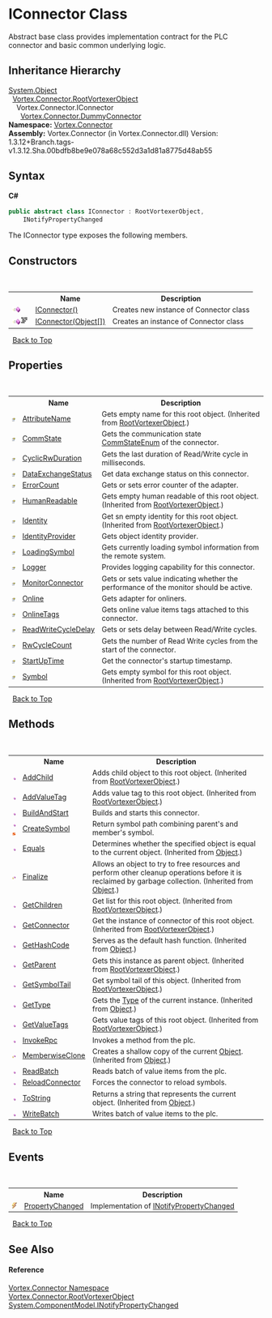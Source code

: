 # IConnector Class
 


Abstract base class provides implementation contract for the PLC connector and basic common underlying logic.



## Inheritance Hierarchy
<a href="https://docs.microsoft.com/dotnet/api/system.object" target="_blank">System.Object</a><br />&nbsp;&nbsp;<a href="T_Vortex_Connector_RootVortexerObject.md">Vortex.Connector.RootVortexerObject</a><br />&nbsp;&nbsp;&nbsp;&nbsp;Vortex.Connector.IConnector<br />&nbsp;&nbsp;&nbsp;&nbsp;&nbsp;&nbsp;<a href="T_Vortex_Connector_DummyConnector.md">Vortex.Connector.DummyConnector</a><br />
**Namespace:**&nbsp;<a href="N_Vortex_Connector.md">Vortex.Connector</a><br />**Assembly:**&nbsp;Vortex.Connector (in Vortex.Connector.dll) Version: 1.3.12+Branch.tags-v1.3.12.Sha.00bdfb8be9e078a68c552d3a1d81a8775d48ab55

## Syntax

**C#**<br />
``` C#
public abstract class IConnector : RootVortexerObject, 
	INotifyPropertyChanged
```

The IConnector type exposes the following members.


## Constructors
&nbsp;<table><tr><th></th><th>Name</th><th>Description</th></tr><tr><td>![Public method](media/pubmethod.gif "Public method")</td><td><a href="M_Vortex_Connector_IConnector__ctor.md">IConnector()</a></td><td>
Creates new instance of Connector class</td></tr><tr><td>![Public method](media/pubmethod.gif "Public method")![Code example](media/CodeExample.png "Code example")</td><td><a href="M_Vortex_Connector_IConnector__ctor_1.md">IConnector(Object[])</a></td><td>
Creates an instance of Connector class</td></tr></table>&nbsp;
<a href="#iconnector-class">Back to Top</a>

## Properties
&nbsp;<table><tr><th></th><th>Name</th><th>Description</th></tr><tr><td>![Public property](media/pubproperty.gif "Public property")</td><td><a href="P_Vortex_Connector_RootVortexerObject_AttributeName.md">AttributeName</a></td><td>
Gets empty name for this root object.
 (Inherited from <a href="T_Vortex_Connector_RootVortexerObject.md">RootVortexerObject</a>.)</td></tr><tr><td>![Public property](media/pubproperty.gif "Public property")</td><td><a href="P_Vortex_Connector_IConnector_CommState.md">CommState</a></td><td>
Gets the communication state <a href="T_Vortex_Connector_CommStateEnum.md">CommStateEnum</a> of the connector.</td></tr><tr><td>![Public property](media/pubproperty.gif "Public property")</td><td><a href="P_Vortex_Connector_IConnector_CyclicRwDuration.md">CyclicRwDuration</a></td><td>
Gets the last duration of Read/Write cycle in milliseconds.</td></tr><tr><td>![Public property](media/pubproperty.gif "Public property")</td><td><a href="P_Vortex_Connector_IConnector_DataExchangeStatus.md">DataExchangeStatus</a></td><td>
Get data exchange status on this connector.</td></tr><tr><td>![Public property](media/pubproperty.gif "Public property")</td><td><a href="P_Vortex_Connector_IConnector_ErrorCount.md">ErrorCount</a></td><td>
Gets or sets error counter of the adapter.</td></tr><tr><td>![Public property](media/pubproperty.gif "Public property")</td><td><a href="P_Vortex_Connector_RootVortexerObject_HumanReadable.md">HumanReadable</a></td><td>
Gets empty human readable of this root object.
 (Inherited from <a href="T_Vortex_Connector_RootVortexerObject.md">RootVortexerObject</a>.)</td></tr><tr><td>![Public property](media/pubproperty.gif "Public property")</td><td><a href="P_Vortex_Connector_RootVortexerObject_Identity.md">Identity</a></td><td>
Get sn empty identity for this root object.
 (Inherited from <a href="T_Vortex_Connector_RootVortexerObject.md">RootVortexerObject</a>.)</td></tr><tr><td>![Public property](media/pubproperty.gif "Public property")</td><td><a href="P_Vortex_Connector_IConnector_IdentityProvider.md">IdentityProvider</a></td><td>
Gets object identity provider.</td></tr><tr><td>![Public property](media/pubproperty.gif "Public property")</td><td><a href="P_Vortex_Connector_IConnector_LoadingSymbol.md">LoadingSymbol</a></td><td>
Gets currently loading symbol information from the remote system.</td></tr><tr><td>![Public property](media/pubproperty.gif "Public property")</td><td><a href="P_Vortex_Connector_IConnector_Logger.md">Logger</a></td><td>
Provides logging capability for this connector.</td></tr><tr><td>![Public property](media/pubproperty.gif "Public property")</td><td><a href="P_Vortex_Connector_IConnector_MonitorConnector.md">MonitorConnector</a></td><td>
Gets or sets value indicating whether the performance of the monitor should be active.</td></tr><tr><td>![Public property](media/pubproperty.gif "Public property")</td><td><a href="P_Vortex_Connector_IConnector_Online.md">Online</a></td><td>
Gets adapter for onliners.</td></tr><tr><td>![Public property](media/pubproperty.gif "Public property")</td><td><a href="P_Vortex_Connector_IConnector_OnlineTags.md">OnlineTags</a></td><td>
Gets online value items tags attached to this connector.</td></tr><tr><td>![Public property](media/pubproperty.gif "Public property")</td><td><a href="P_Vortex_Connector_IConnector_ReadWriteCycleDelay.md">ReadWriteCycleDelay</a></td><td>
Gets or sets delay between Read/Write cycles.</td></tr><tr><td>![Public property](media/pubproperty.gif "Public property")</td><td><a href="P_Vortex_Connector_IConnector_RwCycleCount.md">RwCycleCount</a></td><td>
Gets the number of Read Write cycles from the start of the connector.</td></tr><tr><td>![Public property](media/pubproperty.gif "Public property")</td><td><a href="P_Vortex_Connector_IConnector_StartUpTime.md">StartUpTime</a></td><td>
Get the connector's startup timestamp.</td></tr><tr><td>![Public property](media/pubproperty.gif "Public property")</td><td><a href="P_Vortex_Connector_RootVortexerObject_Symbol.md">Symbol</a></td><td>
Gets empty symbol for this root object.
 (Inherited from <a href="T_Vortex_Connector_RootVortexerObject.md">RootVortexerObject</a>.)</td></tr></table>&nbsp;
<a href="#iconnector-class">Back to Top</a>

## Methods
&nbsp;<table><tr><th></th><th>Name</th><th>Description</th></tr><tr><td>![Public method](media/pubmethod.gif "Public method")</td><td><a href="M_Vortex_Connector_RootVortexerObject_AddChild.md">AddChild</a></td><td>
Adds child object to this root object.
 (Inherited from <a href="T_Vortex_Connector_RootVortexerObject.md">RootVortexerObject</a>.)</td></tr><tr><td>![Public method](media/pubmethod.gif "Public method")</td><td><a href="M_Vortex_Connector_RootVortexerObject_AddValueTag.md">AddValueTag</a></td><td>
Adds value tag to this root object.
 (Inherited from <a href="T_Vortex_Connector_RootVortexerObject.md">RootVortexerObject</a>.)</td></tr><tr><td>![Public method](media/pubmethod.gif "Public method")</td><td><a href="M_Vortex_Connector_IConnector_BuildAndStart.md">BuildAndStart</a></td><td>
Builds and starts this connector.</td></tr><tr><td>![Public method](media/pubmethod.gif "Public method")![Static member](media/static.gif "Static member")</td><td><a href="M_Vortex_Connector_IConnector_CreateSymbol.md">CreateSymbol</a></td><td>
Return symbol path combining parent's and member's symbol.</td></tr><tr><td>![Public method](media/pubmethod.gif "Public method")</td><td><a href="https://docs.microsoft.com/dotnet/api/system.object.equals#System_Object_Equals_System_Object_" target="_blank">Equals</a></td><td>
Determines whether the specified object is equal to the current object.
 (Inherited from <a href="https://docs.microsoft.com/dotnet/api/system.object" target="_blank">Object</a>.)</td></tr><tr><td>![Protected method](media/protmethod.gif "Protected method")</td><td><a href="https://docs.microsoft.com/dotnet/api/system.object.finalize#System_Object_Finalize" target="_blank">Finalize</a></td><td>
Allows an object to try to free resources and perform other cleanup operations before it is reclaimed by garbage collection.
 (Inherited from <a href="https://docs.microsoft.com/dotnet/api/system.object" target="_blank">Object</a>.)</td></tr><tr><td>![Public method](media/pubmethod.gif "Public method")</td><td><a href="M_Vortex_Connector_RootVortexerObject_GetChildren.md">GetChildren</a></td><td>
Get list for this root object.
 (Inherited from <a href="T_Vortex_Connector_RootVortexerObject.md">RootVortexerObject</a>.)</td></tr><tr><td>![Public method](media/pubmethod.gif "Public method")</td><td><a href="M_Vortex_Connector_RootVortexerObject_GetConnector.md">GetConnector</a></td><td>
Get the instance of connector of this root object.
 (Inherited from <a href="T_Vortex_Connector_RootVortexerObject.md">RootVortexerObject</a>.)</td></tr><tr><td>![Public method](media/pubmethod.gif "Public method")</td><td><a href="https://docs.microsoft.com/dotnet/api/system.object.gethashcode#System_Object_GetHashCode" target="_blank">GetHashCode</a></td><td>
Serves as the default hash function.
 (Inherited from <a href="https://docs.microsoft.com/dotnet/api/system.object" target="_blank">Object</a>.)</td></tr><tr><td>![Public method](media/pubmethod.gif "Public method")</td><td><a href="M_Vortex_Connector_RootVortexerObject_GetParent.md">GetParent</a></td><td>
Gets this instance as parent object.
 (Inherited from <a href="T_Vortex_Connector_RootVortexerObject.md">RootVortexerObject</a>.)</td></tr><tr><td>![Public method](media/pubmethod.gif "Public method")</td><td><a href="M_Vortex_Connector_RootVortexerObject_GetSymbolTail.md">GetSymbolTail</a></td><td>
Get symbol tail of this object.
 (Inherited from <a href="T_Vortex_Connector_RootVortexerObject.md">RootVortexerObject</a>.)</td></tr><tr><td>![Public method](media/pubmethod.gif "Public method")</td><td><a href="https://docs.microsoft.com/dotnet/api/system.object.gettype#System_Object_GetType" target="_blank">GetType</a></td><td>
Gets the <a href="https://docs.microsoft.com/dotnet/api/system.type" target="_blank">Type</a> of the current instance.
 (Inherited from <a href="https://docs.microsoft.com/dotnet/api/system.object" target="_blank">Object</a>.)</td></tr><tr><td>![Public method](media/pubmethod.gif "Public method")</td><td><a href="M_Vortex_Connector_RootVortexerObject_GetValueTags.md">GetValueTags</a></td><td>
Gets value tags of this root object.
 (Inherited from <a href="T_Vortex_Connector_RootVortexerObject.md">RootVortexerObject</a>.)</td></tr><tr><td>![Public method](media/pubmethod.gif "Public method")</td><td><a href="M_Vortex_Connector_IConnector_InvokeRpc.md">InvokeRpc</a></td><td>
Invokes a method from the plc.</td></tr><tr><td>![Protected method](media/protmethod.gif "Protected method")</td><td><a href="https://docs.microsoft.com/dotnet/api/system.object.memberwiseclone#System_Object_MemberwiseClone" target="_blank">MemberwiseClone</a></td><td>
Creates a shallow copy of the current <a href="https://docs.microsoft.com/dotnet/api/system.object" target="_blank">Object</a>.
 (Inherited from <a href="https://docs.microsoft.com/dotnet/api/system.object" target="_blank">Object</a>.)</td></tr><tr><td>![Public method](media/pubmethod.gif "Public method")</td><td><a href="M_Vortex_Connector_IConnector_ReadBatch.md">ReadBatch</a></td><td>
Reads batch of value items from the plc.</td></tr><tr><td>![Public method](media/pubmethod.gif "Public method")</td><td><a href="M_Vortex_Connector_IConnector_ReloadConnector.md">ReloadConnector</a></td><td>
Forces the connector to reload symbols.</td></tr><tr><td>![Public method](media/pubmethod.gif "Public method")</td><td><a href="https://docs.microsoft.com/dotnet/api/system.object.tostring#System_Object_ToString" target="_blank">ToString</a></td><td>
Returns a string that represents the current object.
 (Inherited from <a href="https://docs.microsoft.com/dotnet/api/system.object" target="_blank">Object</a>.)</td></tr><tr><td>![Public method](media/pubmethod.gif "Public method")</td><td><a href="M_Vortex_Connector_IConnector_WriteBatch.md">WriteBatch</a></td><td>
Writes batch of value items to the plc.</td></tr></table>&nbsp;
<a href="#iconnector-class">Back to Top</a>

## Events
&nbsp;<table><tr><th></th><th>Name</th><th>Description</th></tr><tr><td>![Public event](media/pubevent.gif "Public event")</td><td><a href="E_Vortex_Connector_IConnector_PropertyChanged.md">PropertyChanged</a></td><td>
Implementation of <a href="https://docs.microsoft.com/dotnet/api/system.componentmodel.inotifypropertychanged" target="_blank">INotifyPropertyChanged</a></td></tr></table>&nbsp;
<a href="#iconnector-class">Back to Top</a>

## See Also


#### Reference
<a href="N_Vortex_Connector.md">Vortex.Connector Namespace</a><br /><a href="T_Vortex_Connector_RootVortexerObject.md">Vortex.Connector.RootVortexerObject</a><br /><a href="https://docs.microsoft.com/dotnet/api/system.componentmodel.inotifypropertychanged" target="_blank">System.ComponentModel.INotifyPropertyChanged</a><br />